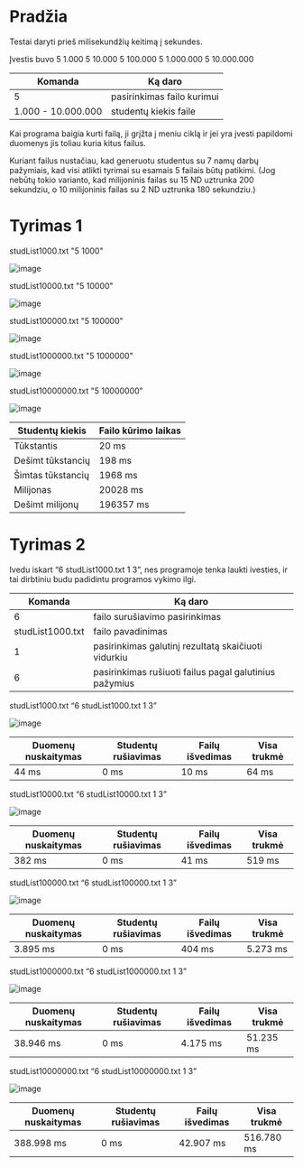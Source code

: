 # **Pradžia**

Testai daryti prieš milisekundžių keitimą į sekundes.

Įvestis buvo 5 1.000 5 10.000 5 100.000 5 1.000.000 5 10.000.000

| Komanda             | Ką daro                    |
| ------------------- | -------------------------- |
| 5                   | pasirinkimas failo kurimui |
| 1.000 - 10.000.000  | studentų kiekis faile      |

Kai programa baigia kurti failą, ji grįžta į meniu ciklą ir jei yra įvesti papildomi duomenys jis toliau kuria kitus failus.

Kuriant failus nustačiau, kad generuotu studentus su 7 namų darbų pažymiais, kad visi atlikti tyrimai su esamais 5 failais būtų patikimi. (Jog nebūtų tokio varianto, kad milijoninis failas su 15 ND uztrunka 200 sekundziu, o 10 milijoninis failas su 2 ND uztrunka 180 sekundziu.)


# **Tyrimas 1**

studList1000.txt "5 1000"

![image](https://github.com/user-attachments/assets/0379e0fb-b4f4-46be-9b84-69f850e1a2a2)

studList10000.txt "5 10000"

![image](https://github.com/user-attachments/assets/d295d2d5-2d0f-48f3-afe2-d6a1d2a56423)

studList100000.txt "5 100000"

![image](https://github.com/user-attachments/assets/2158c8bd-8f6c-4a79-a75d-596c83ab16e9)


studList1000000.txt "5 1000000"

![image](https://github.com/user-attachments/assets/099f422d-0226-436b-b592-8588d4cb7ca1)


studList10000000.txt "5 10000000"

![image](https://github.com/user-attachments/assets/91066151-082d-424f-8569-2d7e342e407c)

| Studentų kiekis   | Failo kūrimo laikas |
| ----------------- | ------------------- |
| Tūkstantis        | 20 ms               |
| Dešimt tūkstancių | 198 ms              |
| Šimtas tūkstancių | 1968 ms             |
| Milijonas         | 20028 ms            |
| Dešimt milijonų   | 196357 ms           |


# **Tyrimas 2**

Ivedu iskart “6 studList1000.txt 1 3”, nes programoje tenka laukti ivesties, ir tai dirbtiniu budu padidintu programos vykimo ilgi.

| Komanda           | Ką daro                                                |
| ----------------- | ------------------------------------------------------ |
| 6                 | failo surušiavimo pasirinkimas                         |
| studList1000.txt  | failo pavadinimas                                      |
| 1                 | pasirinkimas galutinį rezultatą skaičiuoti vidurkiu    |
| 6                 | pasirinkimas rušiuoti failus pagal galutinius pažymius |


studList1000.txt “6 studList1000.txt 1 3”

![image](https://github.com/user-attachments/assets/319d3088-fead-4e68-b01d-ff85715aba6a)

| Duomenų nuskaitymas  | Studentų rušiavimas | Failų išvedimas | Visa trukmė |
| -------------------- | ------------------- | --------------- | ----------- |
| 44 ms  | 0 ms  | 10 ms | 64 ms |


studList10000.txt “6 studList10000.txt 1 3”

![image](https://github.com/user-attachments/assets/8c2503bb-654c-4ecc-a814-62901722cf10)

| Duomenų nuskaitymas  | Studentų rušiavimas | Failų išvedimas | Visa trukmė |
| -------------------- | ------------------- | --------------- | ----------- |
| 382 ms  | 0 ms  | 41 ms | 519 ms |


studList100000.txt “6 studList100000.txt 1 3”

![image](https://github.com/user-attachments/assets/e26e502c-6bce-4b83-861b-aa0aa37045dc)

| Duomenų nuskaitymas  | Studentų rušiavimas | Failų išvedimas | Visa trukmė |
| -------------------- | ------------------- | --------------- | ----------- |
| 3.895 ms  | 0 ms  | 404 ms | 5.273 ms |


studList1000000.txt “6 studList1000000.txt 1 3”

![image](https://github.com/user-attachments/assets/345755ce-871b-4737-a4f2-1f628761cc0a)

| Duomenų nuskaitymas  | Studentų rušiavimas | Failų išvedimas | Visa trukmė |
| -------------------- | ------------------- | --------------- | ----------- |
| 38.946 ms  | 0 ms  | 4.175 ms | 51.235 ms |


studList10000000.txt “6 studList10000000.txt 1 3”

![image](https://github.com/user-attachments/assets/cb185b99-9566-4ab4-aea2-f0fbed3e5820)

| Duomenų nuskaitymas  | Studentų rušiavimas | Failų išvedimas | Visa trukmė |
| -------------------- | ------------------- | --------------- | ----------- |
| 388.998 ms  | 0 ms  | 42.907 ms | 516.780 ms |
